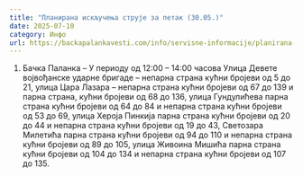 ```yaml
---
title: "Планирана искључења струје за петак (30.05.)"
date: 2025-07-10
category: Инфо
url: https://backapalankavesti.com/info/servisne-informacije/planirana-iskljucenja-struje-za-petak-30-05/
---
```


1. Бачка Паланка – У периоду од 12:00 – 14:00 часова
Улица Девете војвођанске ударне бригаде – непарна страна кућни бројеви од 5 до 21, улица Цара Лазара – непарна страна кућни бројеви од 67 до 139 и парна страна, кућни бројеви од 68 до 136, улица Гундулићева парна страна кућни бројеви од 64 до 84 и непарна страна кућни бројеви од 53 до 69, улица Хероја Пинкија парна страна кућни бројеви од 20 до 44 и непарна страна кућни бројеви од 19 до 43, Светозара Милетића
парна страна кућни бројеви од 94 до 110 и непарна страна кућни бројеви од 89 до 105, улица Живоина Мишића парна страна кућни бројеви од 104 до 134 и непарна страна кућни бројеви од 107 до 135.
